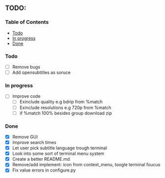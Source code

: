 
<h2 align="left">TODO:</h2>

### Table of Contents
- [Todo](#todo)
- [In progress](#progress)
- [Done](#authors)

### Todo <a name = "todo"></a>

- [ ] Remove bugs
- [ ] Add opensubtitles as soruce

### In progress <a name = "progress"></a>

- [ ] Improve code
  - [ ] Exinclude quality e.g bdrip from  %match 
  - [ ] Exinclude resolutions e.g 720p from %match
  - [ ] if %match 100% besides group download zip 

### Done <a name = "done"></a>

- [x] Remove GUI
- [x] Improve search times
- [x] Let user pick subtitle language trough terminal
- [x] Look into some sort of terminal menu system
- [x] Create a better README.md
- [x] Remove/add implement: icon from context_menu, toogle terminal foucus
- [x] Fix value errors in configure.py
